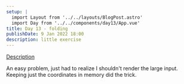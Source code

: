 ```yaml
---
setup: |
  import Layout from '../../layouts/BlogPost.astro'
  import Day from '../../components/day13/App.vue'
title: Day 13 - folding
publishDate: 9 Jan 2022 18:00
description: little exercise
---
```


[Description]( https://adventofcode.com/2021/day/13 )

An easy problem, just had to realize I shouldn't render the large input. Keeping just the coordinates in memory did the trick.


<Day client:visible />

